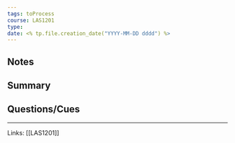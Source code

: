 ```yaml
---
tags: toProcess
course: LAS1201
type:
date: <% tp.file.creation_date("YYYY-MM-DD dddd") %>
---
```


## Notes

## Summary

## Questions/Cues

---
Links: [[LAS1201]]
